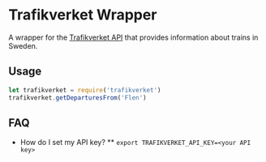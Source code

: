 # Trafikverket Wrapper

A wrapper for the [Trafikverket API](http://api.trafikinfo.trafikverket.se/API/) that provides information about trains in Sweden.

## Usage

```javascript
let trafikverket = require('trafikverket')
trafikverket.getDeparturesFrom('Flen')
```

## FAQ

* How do I set my API key?
** `export TRAFIKVERKET_API_KEY=<your API key>`